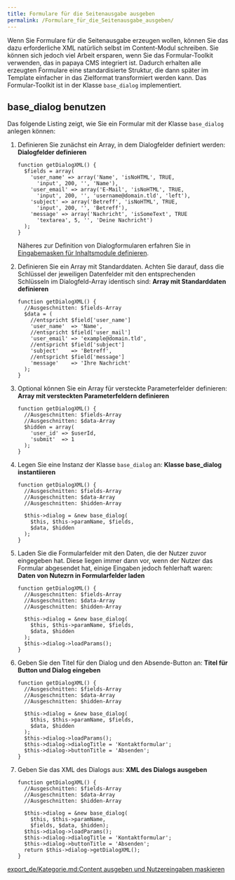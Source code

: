 ```yaml
---
title: Formulare für die Seitenausgabe ausgeben
permalink: /Formulare_für_die_Seitenausgabe_ausgeben/
---
```


Wenn Sie Formulare für die Seitenausgabe erzeugen wollen, können Sie das dazu erforderliche XML natürlich selbst im Content-Modul schreiben. Sie können sich jedoch viel Arbeit ersparen, wenn Sie das Formular-Toolkit verwenden, das in papaya CMS integriert ist. Dadurch erhalten alle erzeugten Formulare eine standardisierte Struktur, die dann später im Template einfacher in das Zielformat transformiert werden kann. Das Formular-Toolkit ist in der Klasse `base_dialog` implementiert.

base_dialog benutzen
---------------------

Das folgende Listing zeigt, wie Sie ein Formular mit der Klasse `base_dialog` anlegen können:

1.  Definieren Sie zunächst ein Array, in dem Dialogfelder definiert werden: **Dialogfelder definieren**
    ~~~~ {.php}
    function getDialogXML() {
      $fields = array(
        'user_name' => array('Name', 'isNoHTML', TRUE,
          'input', 200, '', 'Name'),
        'user_email' => array('E-Mail', 'isNoHTML', TRUE,
          'input', 200, '', 'username@domain.tld', 'left'),
        'subject' => array('Betreff', 'isNoHTML', TRUE,
          'input', 200, '', 'Betreff'),
        'message' => array('Nachricht', 'isSomeText', TRUE
          'textarea', 5, '', 'Deine Nachricht')
      );
    }
    ~~~~

    Näheres zur Definition von Dialogformularen erfahren Sie in [Eingabemasken für Inhaltsmodule definieren](/Eingabemasken_für_Inhaltsmodule_definieren ).

2.  Definieren Sie ein Array mit Standarddaten. Achten Sie darauf, dass die Schlüssel der jeweiligen Datenfelder mit den entsprechenden Schlüsseln im Dialogfeld-Array identisch sind: **Array mit Standarddaten definieren**
    ~~~~ {.php}
    function getDialogXML() {
      //Ausgeschnitten: $fields-Array
      $data = (
        //entspricht $field['user_name']
        'user_name'  => 'Name',
        //entspricht $field['user_mail']
        'user_email' => 'example@domain.tld',
        //entspricht $field['subject']
        'subject'    => 'Betreff',
        //entspricht $field['message']
        'message'    => 'Ihre Nachricht'
      );
    }
    ~~~~

3.  Optional können Sie ein Array für versteckte Parameterfelder definieren: **Array mit versteckten Parameterfeldern definieren**
    ~~~~ {.php}
    function getDialogXML() {
      //Ausgeschnitten: $fields-Array
      //Ausgeschnitten: $data-Array
      $hidden = array(
        'user_id' => $userId,
        'submit'  => 1
      );
    }
    ~~~~

4.  Legen Sie eine Instanz der Klasse `base_dialog` an: **Klasse base_dialog instantiieren**
    ~~~~ {.php}
    function getDialogXML() {
      //Ausgeschnitten: $fields-Array
      //Ausgeschnitten: $data-Array
      //Ausgeschnitten: $hidden-Array

      $this->dialog = &new base_dialog(
        $this, $this->paramName, $fields,
        $data, $hidden
      );
    }
    ~~~~

5.  Laden Sie die Formularfelder mit den Daten, die der Nutzer zuvor eingegeben hat. Diese liegen immer dann vor, wenn der Nutzer das Formular abgesendet hat, einige Eingaben jedoch fehlerhaft waren: **Daten von Nutezrn in Formularfelder laden**
    ~~~~ {.php}
    function getDialogXML() {
      //Ausgeschnitten: $fields-Array
      //Ausgeschnitten: $data-Array
      //Ausgeschnitten: $hidden-Array

      $this->dialog = &new base_dialog(
        $this, $this->paramName, $fields,
        $data, $hidden
      );
      $this->dialog->loadParams();
    }
    ~~~~

6.  Geben Sie den Titel für den Dialog und den Absende-Button an: **Titel für Button und Dialog eingeben**
    ~~~~ {.php}
    function getDialogXML() {
      //Ausgeschnitten: $fields-Array
      //Ausgeschnitten: $data-Array
      //Ausgeschnitten: $hidden-Array

      $this->dialog = &new base_dialog(
        $this, $this->paramName, $fields,
        $data, $hidden
      );
      $this->dialog->loadParams();
      $this->dialog->dialogTitle = 'Kontaktformular';
      $this->dialog->buttonTitle = 'Absenden';
    }
    ~~~~

7.  Geben Sie das XML des Dialogs aus: **XML des Dialogs ausgeben**
    ~~~~ {.php}
    function getDialogXML() {
      //Ausgeschnitten: $fields-Array
      //Ausgeschnitten: $data-Array
      //Ausgeschnitten: $hidden-Array

      $this->dialog = &new base_dialog(
        $this, $this->paramName,
        $fields, $data, $hidden);
      $this->dialog->loadParams();
      $this->dialog->dialogTitle = 'Kontaktformular';
      $this->dialog->buttonTitle = 'Absenden';
      return $this->dialog->getDialogXML();
    }
    ~~~~

[export_de/Kategorie.md:Content ausgeben und Nutzereingaben maskieren](export_de/Kategorie.md:Content_ausgeben_und_Nutzereingaben_maskieren )